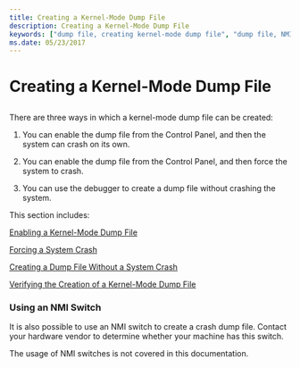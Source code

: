 ```yaml
---
title: Creating a Kernel-Mode Dump File
description: Creating a Kernel-Mode Dump File
keywords: ["dump file, creating kernel-mode dump file", "dump file, NMI switch", "NMI switch"]
ms.date: 05/23/2017
---
```


# Creating a Kernel-Mode Dump File


## <span id="ddk_creating_a_kernel_mode_dump_file_dbg"></span><span id="DDK_CREATING_A_KERNEL_MODE_DUMP_FILE_DBG"></span>


There are three ways in which a kernel-mode dump file can be created:

1.  You can enable the dump file from the Control Panel, and then the system can crash on its own.

2.  You can enable the dump file from the Control Panel, and then force the system to crash.

3.  You can use the debugger to create a dump file without crashing the system.

This section includes:

[Enabling a Kernel-Mode Dump File](enabling-a-kernel-mode-dump-file.md)

[Forcing a System Crash](forcing-a-system-crash.md)

[Creating a Dump File Without a System Crash](creating-a-dump-file-without-a-system-crash.md)

[Verifying the Creation of a Kernel-Mode Dump File](verifying-the-creation-of-a-kernel-mode-dump-file.md)

### <span id="using_an_nmi_switch"></span><span id="USING_AN_NMI_SWITCH"></span>Using an NMI Switch

It is also possible to use an NMI switch to create a crash dump file. Contact your hardware vendor to determine whether your machine has this switch.

The usage of NMI switches is not covered in this documentation.

 

 





